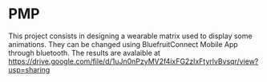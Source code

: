# PMP
This project consists in designing a wearable matrix used to display some animations. They can be changed using BluefruitConnect Mobile App through bluetooth. The results are avalaible at https://drive.google.com/file/d/1uJn0nPzyMV2f4ixFG2zIxFtyrlvBvsqr/view?usp=sharing
